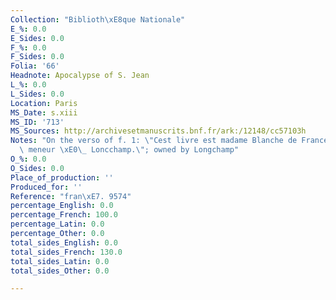 ```yaml
---
Collection: "Biblioth\xE8que Nationale"
E_%: 0.0
E_Sides: 0.0
F_%: 0.0
F_Sides: 0.0
Folia: '66'
Headnote: Apocalypse of S. Jean
L_%: 0.0
L_Sides: 0.0
Location: Paris
MS_Date: s.xiii
MS_ID: '713'
MS_Sources: http://archivesetmanuscrits.bnf.fr/ark:/12148/cc57103h
Notes: "On the verso of f. 1: \"Cest livre est madame Blanche de France, s[ereur]\
  \ meneur \xE0\_ Loncchamp.\"; owned by Longchamp"
O_%: 0.0
O_Sides: 0.0
Place_of_production: ''
Produced_for: ''
Reference: "fran\xE7. 9574"
percentage_English: 0.0
percentage_French: 100.0
percentage_Latin: 0.0
percentage_Other: 0.0
total_sides_English: 0.0
total_sides_French: 130.0
total_sides_Latin: 0.0
total_sides_Other: 0.0

---
```

